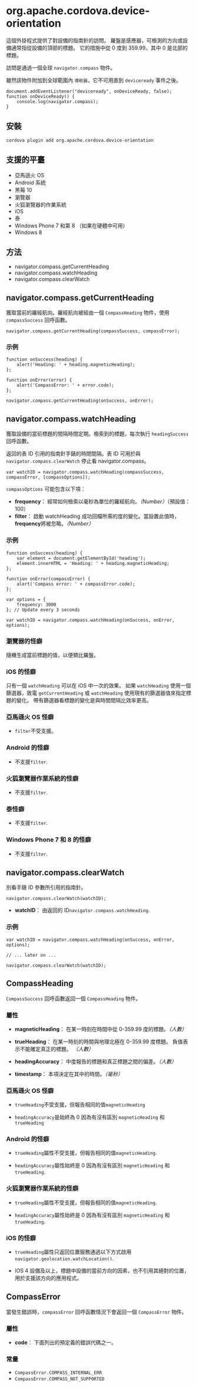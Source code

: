 <!---
    Licensed to the Apache Software Foundation (ASF) under one
    or more contributor license agreements.  See the NOTICE file
    distributed with this work for additional information
    regarding copyright ownership.  The ASF licenses this file
    to you under the Apache License, Version 2.0 (the
    "License"); you may not use this file except in compliance
    with the License.  You may obtain a copy of the License at

      http://www.apache.org/licenses/LICENSE-2.0

    Unless required by applicable law or agreed to in writing,
    software distributed under the License is distributed on an
    "AS IS" BASIS, WITHOUT WARRANTIES OR CONDITIONS OF ANY
    KIND, either express or implied.  See the License for the
    specific language governing permissions and limitations
    under the License.
-->

# org.apache.cordova.device-orientation

這個外掛程式提供了對設備的指南針的訪問。 羅盤是感應器，可檢測的方向或設備通常指從設備的頂部的標題。 它的措施中從 0 度到 359.99，其中 0 是北部的標題。

訪問是通過一個全球 `navigator.compass` 物件。

雖然該物件附加到全球範圍內 `導航器`，它不可用直到 `deviceready` 事件之後。

    document.addEventListener("deviceready", onDeviceReady, false);
    function onDeviceReady() {
        console.log(navigator.compass);
    }
    

## 安裝

    cordova plugin add org.apache.cordova.device-orientation
    

## 支援的平臺

*   亞馬遜火 OS
*   Android 系統
*   黑莓 10
*   瀏覽器
*   火狐瀏覽器的作業系統
*   iOS
*   泰
*   Windows Phone 7 和第 8 （如果在硬體中可用）
*   Windows 8

## 方法

*   navigator.compass.getCurrentHeading
*   navigator.compass.watchHeading
*   navigator.compass.clearWatch

## navigator.compass.getCurrentHeading

獲取當前的羅經航向。羅經航向被經由一個 `CompassHeading` 物件，使用 `compassSuccess` 回呼函數。

    navigator.compass.getCurrentHeading(compassSuccess, compassError);
    

### 示例

    function onSuccess(heading) {
        alert('Heading: ' + heading.magneticHeading);
    };
    
    function onError(error) {
        alert('CompassError: ' + error.code);
    };
    
    navigator.compass.getCurrentHeading(onSuccess, onError);
    

## navigator.compass.watchHeading

獲取設備的當前標題的間隔時間定期。檢索到的標題，每次執行 `headingSuccess` 回呼函數。

返回的表 ID 引用的指南針手錶的時間間隔。表 ID 可用於與 `navigator.compass.clearWatch` 停止看 navigator.compass。

    var watchID = navigator.compass.watchHeading(compassSuccess, compassError, [compassOptions]);
    

`compassOptions` 可能包含以下項：

*   **frequency**： 經常如何檢索以毫秒為單位的羅經航向。*（Number）*（預設值： 100）
*   **filter**： 啟動 watchHeading 成功回檔所需的度的變化。當設置此值時，**frequency**將被忽略。*（Number）*

### 示例

    function onSuccess(heading) {
        var element = document.getElementById('heading');
        element.innerHTML = 'Heading: ' + heading.magneticHeading;
    };
    
    function onError(compassError) {
        alert('Compass error: ' + compassError.code);
    };
    
    var options = {
        frequency: 3000
    }; // Update every 3 seconds
    
    var watchID = navigator.compass.watchHeading(onSuccess, onError, options);
    

### 瀏覽器的怪癖

隨機生成當前標題的值，以便類比羅盤。

### iOS 的怪癖

只有一個 `watchHeading` 可以在 iOS 中一次的效果。 如果 `watchHeading` 使用一個篩選器，致電 `getCurrentHeading` 或 `watchHeading` 使用現有的篩選器值來指定標題的變化。 帶有篩選器看標題的變化是與時間間隔比效率更高。

### 亞馬遜火 OS 怪癖

*   `filter`不受支援。

### Android 的怪癖

*   不支援`filter`.

### 火狐瀏覽器作業系統的怪癖

*   不支援`filter`.

### 泰怪癖

*   不支援`filter`.

### Windows Phone 7 和 8 的怪癖

*   不支援`filter`.

## navigator.compass.clearWatch

別看手錶 ID 參數所引用的指南針。

    navigator.compass.clearWatch(watchID);
    

*   **watchID**： 由返回的 ID`navigator.compass.watchHeading`.

### 示例

    var watchID = navigator.compass.watchHeading(onSuccess, onError, options);
    
    // ... later on ...
    
    navigator.compass.clearWatch(watchID);
    

## CompassHeading

`CompassSuccess` 回呼函數返回一個 `CompassHeading` 物件。

### 屬性

*   **magneticHeading**： 在某一時刻在時間中從 0-359.99 度的標題。*（人數）*

*   **trueHeading**： 在某一時刻的時間與地理北極在 0-359.99 度標題。 負值表示不能確定真正的標題。 *（人數）*

*   **headingAccuracy**： 中度報告的標題和真正標題之間的偏差。*（人數）*

*   **timestamp**： 本項決定在其中的時間。*（毫秒）*

### 亞馬遜火 OS 怪癖

*   `trueHeading`不受支援，但報告相同的值`magneticHeading`

*   `headingAccuracy`是始終為 0 因為有沒有區別 `magneticHeading` 和`trueHeading`

### Android 的怪癖

*   `trueHeading`屬性不受支援，但報告相同的值`magneticHeading`.

*   `headingAccuracy`屬性始終是 0 因為有沒有區別 `magneticHeading` 和`trueHeading`.

### 火狐瀏覽器作業系統的怪癖

*   `trueHeading`屬性不受支援，但報告相同的值`magneticHeading`.

*   `headingAccuracy`屬性始終是 0 因為有沒有區別 `magneticHeading` 和`trueHeading`.

### iOS 的怪癖

*   `trueHeading`屬性只返回位置服務通過以下方式啟用`navigator.geolocation.watchLocation()`.

*   IOS 4 設備及以上，標題中設備的當前方向的因素，也不引用其絕對的位置，用於支援該方向的應用程式。

## CompassError

當發生錯誤時，`compassError` 回呼函數情況下會返回一個 `CompassError` 物件。

### 屬性

*   **code**： 下面列出的預定義的錯誤代碼之一。

### 常量

*   `CompassError.COMPASS_INTERNAL_ERR`
*   `CompassError.COMPASS_NOT_SUPPORTED`